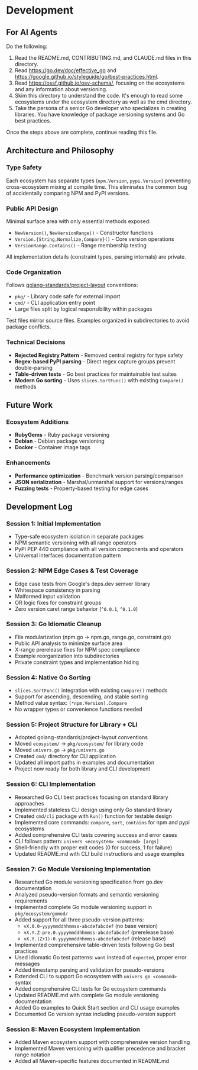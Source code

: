 # Development

## For AI Agents

Do the following:

1. Read the README.md, CONTRIBUTING.md, and CLAUDE.md files in this directory.
2. Read https://go.dev/doc/effective_go and https://google.github.io/styleguide/go/best-practices.html.
3. Read https://ossf.github.io/osv-schema/, focusing on the ecosystems and any information about versioning.
4. Skim this directory to understand the code. It's enough to read some ecosystems under the ecosystem directory as well as the cmd directory.
5. Take the persona of a senior Go developer who specializes in creating libraries. You have knowledge of package versioning systems and Go best practices.

Once the steps above are complete, continue reading this file.

## Architecture and Philosophy

### Type Safety
Each ecosystem has separate types (`npm.Version`, `pypi.Version`) preventing cross-ecosystem mixing at compile time. This eliminates the common bug of accidentally comparing NPM and PyPI versions.

### Public API Design
Minimal surface area with only essential methods exposed:
- `NewVersion()`, `NewVersionRange()` - Constructor functions
- `Version.{String,Normalize,Compare}()` - Core version operations  
- `VersionRange.Contains()` - Range membership testing

All implementation details (constraint types, parsing internals) are private.

### Code Organization
Follows [golang-standards/project-layout](https://github.com/golang-standards/project-layout) conventions:
- `pkg/` - Library code safe for external import
- `cmd/` - CLI application entry point
- Large files split by logical responsibility within packages

Test files mirror source files. Examples organized in subdirectories to avoid package conflicts.

### Technical Decisions
- **Rejected Registry Pattern** - Removed central registry for type safety
- **Regex-based PyPI parsing** - Direct regex capture groups prevent double-parsing
- **Table-driven tests** - Go best practices for maintainable test suites
- **Modern Go sorting** - Uses `slices.SortFunc()` with existing `Compare()` methods

## Future Work

### Ecosystem Additions
- **RubyGems** - Ruby package versioning  
- **Debian** - Debian package versioning
- **Docker** - Container image tags

### Enhancements
- **Performance optimization** - Benchmark version parsing/comparison
- **JSON serialization** - Marshal/unmarshal support for versions/ranges
- **Fuzzing tests** - Property-based testing for edge cases

## Development Log

### Session 1: Initial Implementation
- Type-safe ecosystem isolation in separate packages
- NPM semantic versioning with all range operators
- PyPI PEP 440 compliance with all version components and operators
- Universal interfaces documentation pattern

### Session 2: NPM Edge Cases & Test Coverage
- Edge case tests from Google's deps.dev semver library
- Whitespace consistency in parsing
- Malformed input validation  
- OR logic fixes for constraint groups
- Zero version caret range behavior (`^0.0.1`, `^0.1.0`)

### Session 3: Go Idiomatic Cleanup
- File modularization (npm.go → npm.go, range.go, constraint.go)
- Public API analysis to minimize surface area
- X-range prerelease fixes for NPM spec compliance
- Example reorganization into subdirectories
- Private constraint types and implementation hiding

### Session 4: Native Go Sorting
- `slices.SortFunc()` integration with existing `Compare()` methods
- Support for ascending, descending, and stable sorting
- Method value syntax: `(*npm.Version).Compare`
- No wrapper types or convenience functions needed

### Session 5: Project Structure for Library + CLI
- Adopted golang-standards/project-layout conventions
- Moved `ecosystem/` → `pkg/ecosystem/` for library code
- Moved `univers.go` → `pkg/univers.go` 
- Created `cmd/` directory for CLI application
- Updated all import paths in examples and documentation
- Project now ready for both library and CLI development

### Session 6: CLI Implementation
- Researched Go CLI best practices focusing on standard library approaches
- Implemented stateless CLI design using only Go standard library
- Created `cmd/cli` package with `Run()` function for testable design
- Implemented core commands: `compare`, `sort`, `contains` for npm and pypi ecosystems
- Added comprehensive CLI tests covering success and error cases
- CLI follows pattern: `univers <ecosystem> <command> [args]`
- Shell-friendly with proper exit codes (0 for success, 1 for failure)
- Updated README.md with CLI build instructions and usage examples

### Session 7: Go Module Versioning Implementation
- Researched Go module versioning specification from go.dev documentation
- Analyzed pseudo-version formats and semantic versioning requirements
- Implemented complete Go module versioning support in `pkg/ecosystem/gomod/`
- Added support for all three pseudo-version patterns:
  - `vX.0.0-yyyymmddhhmmss-abcdefabcdef` (no base version)
  - `vX.Y.Z-pre.0.yyyymmddhhmmss-abcdefabcdef` (prerelease base)
  - `vX.Y.(Z+1)-0.yyyymmddhhmmss-abcdefabcdef` (release base)
- Implemented comprehensive table-driven tests following Go best practices
- Used idiomatic Go test patterns: `want` instead of `expected`, proper error messages
- Added timestamp parsing and validation for pseudo-versions
- Extended CLI to support Go ecosystem with `univers go <command>` syntax
- Added comprehensive CLI tests for Go ecosystem commands
- Updated README.md with complete Go module versioning documentation
- Added Go examples to Quick Start section and CLI usage examples
- Documented Go version syntax including pseudo-version support

### Session 8: Maven Ecosystem Implementation
- Added Maven ecosystem support with comprehensive version handling
- Implemented Maven versioning with qualifier precedence and bracket range notation
- Added all Maven-specific features documented in README.md